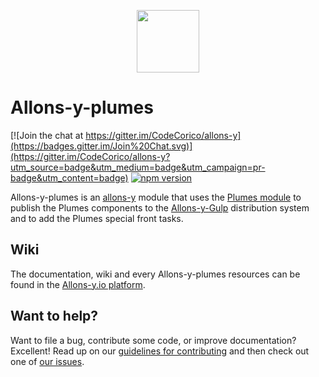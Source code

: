 <p align="center"><img src="http://codecorico.com/allons-y-logo.png" height="100" /></p>

# Allons-y-plumes

[![Join the chat at https://gitter.im/CodeCorico/allons-y](https://badges.gitter.im/Join%20Chat.svg)](https://gitter.im/CodeCorico/allons-y?utm_source=badge&utm_medium=badge&utm_campaign=pr-badge&utm_content=badge)
[![npm version](https://badge.fury.io/js/allons-y-plumes.svg)](https://badge.fury.io/js/allons-y-plumes)

Allons-y-plumes is an [allons-y](https://github.com/CodeCorico/allons-y) module that uses the [Plumes module](https://www.npmjs.com/package/plumes) to publish the Plumes components to the [Allons-y-Gulp](https://www.npmjs.com/package/allons-y-gulp) distribution system and to add the Plumes special front tasks.

## Wiki

The documentation, wiki and every Allons-y-plumes resources can be found in the [Allons-y.io platform](https://allons-y.io).

## Want to help?

Want to file a bug, contribute some code, or improve documentation? Excellent! Read up on our [guidelines for contributing](CONTRIBUTING.md) and then check out one of [our issues](https://github.com/CodeCorico/allons-y-plumes/issues).
